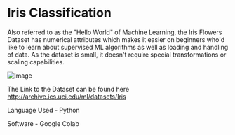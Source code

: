 # Iris Classification

Also referred to as the "Hello World" of Machine Learning, the Iris Flowers Dataset has numerical attributes which makes it easier on beginners who'd like to learn about supervised ML algorithms as well as loading and handling of data. As the dataset is small, it doesn't require special transformations or scaling capabilities.

![image](https://user-images.githubusercontent.com/73244900/135869868-3279bfdf-abd7-4271-ac8a-f79fb0969569.png)


The Link to the Dataset can be found here http://archive.ics.uci.edu/ml/datasets/Iris

Language Used - Python 

Software - Google Colab



